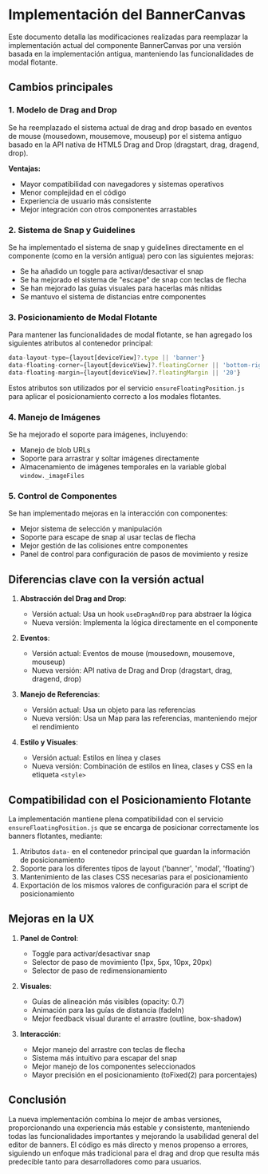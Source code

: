 # Implementación del BannerCanvas

Este documento detalla las modificaciones realizadas para reemplazar la implementación actual del componente BannerCanvas por una versión basada en la implementación antigua, manteniendo las funcionalidades de modal flotante.

## Cambios principales

### 1. Modelo de Drag and Drop

Se ha reemplazado el sistema actual de drag and drop basado en eventos de mouse (mousedown, mousemove, mouseup) por el sistema antiguo basado en la API nativa de HTML5 Drag and Drop (dragstart, drag, dragend, drop).

**Ventajas:**
- Mayor compatibilidad con navegadores y sistemas operativos
- Menor complejidad en el código
- Experiencia de usuario más consistente
- Mejor integración con otros componentes arrastables

### 2. Sistema de Snap y Guidelines

Se ha implementado el sistema de snap y guidelines directamente en el componente (como en la versión antigua) pero con las siguientes mejoras:

- Se ha añadido un toggle para activar/desactivar el snap
- Se ha mejorado el sistema de "escape" de snap con teclas de flecha
- Se han mejorado las guías visuales para hacerlas más nítidas
- Se mantuvo el sistema de distancias entre componentes

### 3. Posicionamiento de Modal Flotante

Para mantener las funcionalidades de modal flotante, se han agregado los siguientes atributos al contenedor principal:

```jsx
data-layout-type={layout[deviceView]?.type || 'banner'}
data-floating-corner={layout[deviceView]?.floatingCorner || 'bottom-right'}
data-floating-margin={layout[deviceView]?.floatingMargin || '20'}
```

Estos atributos son utilizados por el servicio `ensureFloatingPosition.js` para aplicar el posicionamiento correcto a los modales flotantes.

### 4. Manejo de Imágenes

Se ha mejorado el soporte para imágenes, incluyendo:

- Manejo de blob URLs
- Soporte para arrastrar y soltar imágenes directamente
- Almacenamiento de imágenes temporales en la variable global `window._imageFiles`

### 5. Control de Componentes

Se han implementado mejoras en la interacción con componentes:

- Mejor sistema de selección y manipulación
- Soporte para escape de snap al usar teclas de flecha
- Mejor gestión de las colisiones entre componentes
- Panel de control para configuración de pasos de movimiento y resize

## Diferencias clave con la versión actual

1. **Abstracción del Drag and Drop**:
   - Versión actual: Usa un hook `useDragAndDrop` para abstraer la lógica
   - Nueva versión: Implementa la lógica directamente en el componente

2. **Eventos**:
   - Versión actual: Eventos de mouse (mousedown, mousemove, mouseup)
   - Nueva versión: API nativa de Drag and Drop (dragstart, drag, dragend, drop)

3. **Manejo de Referencias**:
   - Versión actual: Usa un objeto para las referencias
   - Nueva versión: Usa un Map para las referencias, manteniendo mejor el rendimiento

4. **Estilo y Visuales**:
   - Versión actual: Estilos en línea y clases
   - Nueva versión: Combinación de estilos en línea, clases y CSS en la etiqueta `<style>`

## Compatibilidad con el Posicionamiento Flotante

La implementación mantiene plena compatibilidad con el servicio `ensureFloatingPosition.js` que se encarga de posicionar correctamente los banners flotantes, mediante:

1. Atributos `data-` en el contenedor principal que guardan la información de posicionamiento
2. Soporte para los diferentes tipos de layout ('banner', 'modal', 'floating')
3. Mantenimiento de las clases CSS necesarias para el posicionamiento
4. Exportación de los mismos valores de configuración para el script de posicionamiento

## Mejoras en la UX

1. **Panel de Control**:
   - Toggle para activar/desactivar snap
   - Selector de paso de movimiento (1px, 5px, 10px, 20px)
   - Selector de paso de redimensionamiento

2. **Visuales**:
   - Guías de alineación más visibles (opacity: 0.7)
   - Animación para las guías de distancia (fadeIn)
   - Mejor feedback visual durante el arrastre (outline, box-shadow)

3. **Interacción**:
   - Mejor manejo del arrastre con teclas de flecha
   - Sistema más intuitivo para escapar del snap
   - Mejor manejo de los componentes seleccionados
   - Mayor precisión en el posicionamiento (toFixed(2) para porcentajes)

## Conclusión

La nueva implementación combina lo mejor de ambas versiones, proporcionando una experiencia más estable y consistente, manteniendo todas las funcionalidades importantes y mejorando la usabilidad general del editor de banners. El código es más directo y menos propenso a errores, siguiendo un enfoque más tradicional para el drag and drop que resulta más predecible tanto para desarrolladores como para usuarios.